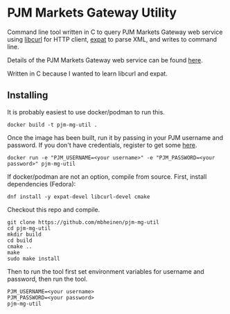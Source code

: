 # PJM Markets Gateway Utility
Command line tool written in C to query PJM Markets Gateway web service using 
[libcurl](https://curl.haxx.se/libcurl/) for HTTP client, [expat](https://libexpat.github.io/) 
to parse XML, and writes to command line. 

Details of the PJM Markets Gateway web service can be found [here](https://www.pjm.com/-/media/etools/emkt/external-interface-specification-guide-revision.ashx?la=en).

Written in C because I wanted to learn libcurl and expat.

## Installing
It is probably easiest to use docker/podman to run this.
```
docker build -t pjm-mg-util .
```
Once the image has been built, run it by passing in your PJM username and password. If you don't have credentials, register to get some [here](https://sso.pjm.com/).
```
docker run -e "PJM_USERNAME=<your username>" -e "PJM_PASSWORD=<your password>" pjm-mg-util
```

If docker/podman are not an option, compile from source. First, install dependencies (Fedora):
```
dnf install -y expat-devel libcurl-devel cmake
```

Checkout this repo and compile.
```
git clone https://github.com/mbheinen/pjm-mg-util
cd pjm-mg-util
mkdir build
cd build
cmake ..
make
sudo make install
```

Then to run the tool first set environment variables for username and password, then run the tool.
```
PJM_USERNAME=<your username>
PJM_PASSWORD=<your password>
pjm-mg-util
